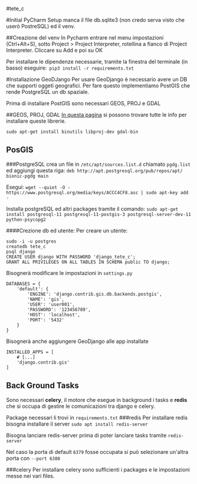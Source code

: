 #tete_c

#Initial PyCharm Setup
manca il file db.sqlite3 (non credo serva visto che userò PostreSQL) ed il venv.

##Creazione del venv
In Pycharm entrare nel menu impostazioni (Ctrl+Alt+S), sotto Project > Project Interpreter, rotellina a fianco di Project Interpreter. Cliccare su Add e poi su OK

Per installare le dipendenze necessarie, tramite la finestra del terminale (in basso) eseguire:`
pip3 install -r requirements.txt`

#Installazione GeoDJango
Per usare GeoDjango è necessario avere un DB che supporti oggeti geografici. Per fare questo implementiamo PostGIS che rende PostgreSQL un db spaziale.

Prima di installare PostGIS sono necessari GEOS, PROJ e GDAL

##GEOS, PROJ, GDAL
[In questa pagina](https://docs.djangoproject.com/en/3.0/ref/contrib/gis/install/geolibs/) si possono trovare tutte le info per installare queste librerie. 

`sudo apt-get install binutils libproj-dev gdal-bin`

## PosGIS 
###PostgreSQL
crea un file in `/etc/apt/sources.list.d` chiamato `pgdg.list` ed aggiungi questa riga: `deb http://apt.postgresql.org/pub/repos/apt/ bionic-pgdg main`

Esegui:
`wget --quiet -O - https://www.postgresql.org/media/keys/ACCC4CF8.asc | sudo apt-key add -`

Installa postgreSQL ed altri packages tramite il comando:
`sudo apt-get install postgresql-11 postgresql-11-postgis-3 postgresql-server-dev-11 python-psycopg2`

####Crezione db ed utente:
Per creare un utente:
```
sudo -i -u postgres
createdb tete_c
psql django
CREATE USER django WITH PASSWORD 'django_tete_c';
GRANT ALL PRIVILEGES ON ALL TABLES IN SCHEMA public TO django;
```

Bisognerà modificare le impostazioni in `settings.py`

```
DATABASES = {
    'default': {
        'ENGINE': 'django.contrib.gis.db.backends.postgis',
        'NAME': 'gis',
        'USER': 'user001',
        'PASSWORD': '123456789',
        'HOST': 'localhost',
        'PORT': '5432'
    }
}
```
Bisognerà anche aggiungere GeoDjango alle app installate
```
INSTALLED_APPS = [
    # [...]
    'django.contrib.gis'
]
```

## Back Ground Tasks
Sono necessari __celery__, il motore che esegue in background i tasks e __redis__ che si occupa di gestire le comunicazioni tra django e celery.

Package necessari li trovi in `requirements.txt`
###redis
Per installare redis bisogna installare il server `sudo apt install redis-server`

Bisogna lanciare redis-server prima di poter lanciare tasks tramite  `redis-server`

Nel caso la porta di default `6379` fosse occupata si può selezionare un'altra porta con `--port 6380`

###celery
Per installare celery sono sufficienti i packages e le impostazioni messe nei vari files.